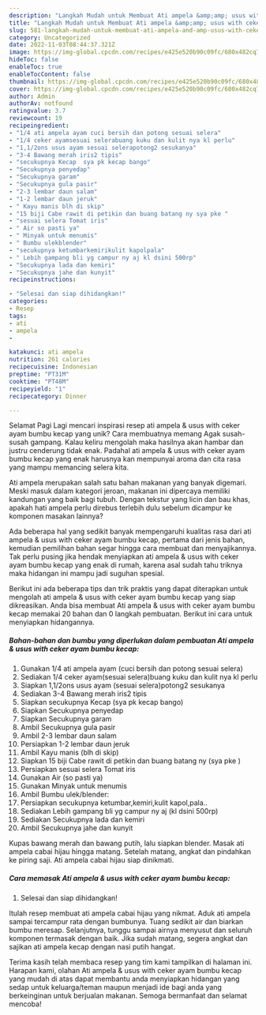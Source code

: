 ```yaml
---
description: "Langkah Mudah untuk Membuat Ati ampela &amp;amp; usus with ceker ayam bumbu kecap yang Lezat Sekali, Enak"
title: "Langkah Mudah untuk Membuat Ati ampela &amp;amp; usus with ceker ayam bumbu kecap yang Lezat Sekali, Enak"
slug: 581-langkah-mudah-untuk-membuat-ati-ampela-and-amp-usus-with-ceker-ayam-bumbu-kecap-yang-lezat-sekali-enak
category: Uncategorized
date: 2022-11-03T08:44:37.321Z
image: https://img-global.cpcdn.com/recipes/e425e520b90c09fc/680x482cq70/ati-ampela-usus-with-ceker-ayam-bumbu-kecap-foto-resep-utama.jpg
hideToc: false
enableToc: true
enableTocContent: false
thumbnail: https://img-global.cpcdn.com/recipes/e425e520b90c09fc/680x482cq70/ati-ampela-usus-with-ceker-ayam-bumbu-kecap-foto-resep-utama.jpg
cover: https://img-global.cpcdn.com/recipes/e425e520b90c09fc/680x482cq70/ati-ampela-usus-with-ceker-ayam-bumbu-kecap-foto-resep-utama.jpg
author: Admin
authorAv: notfound
ratingvalue: 3.7
reviewcount: 19
recipeingredient:
- "1/4 ati ampela ayam cuci bersih dan potong sesuai selera"
- "1/4 ceker ayamsesuai selerabuang kuku dan kulit nya kl perlu"
- "1,1/2ons usus ayam sesuai selerapotong2 sesukanya"
- "3-4 Bawang merah iris2 tipis"
- "secukupnya Kecap  sya pk kecap bango"
- "Secukupnya penyedap"
- "Secukupnya garam"
- "Secukupnya gula pasir"
- "2-3 lembar daun salam"
- "1-2 lembar daun jeruk"
- " Kayu manis blh di skip"
- "15 biji Cabe rawit di petikin dan buang batang ny sya pke "
- "sesuai selera Tomat iris"
- " Air so pasti ya"
- " Minyak untuk menumis"
- " Bumbu ulekblender"
- "secukupnya ketumbarkemirikulit kapolpala"
- " Lebih gampang bli yg campur ny aj kl dsini 500rp"
- "Secukupnya lada dan kemiri"
- "Secukupnya jahe dan kunyit"
recipeinstructions:

- "Selesai dan siap dihidangkan!"
categories:
- Resep
tags:
- ati
- ampela
- 

katakunci: ati ampela  
nutrition: 261 calories
recipecuisine: Indonesian
preptime: "PT31M"
cooktime: "PT48M"
recipeyield: "1"
recipecategory: Dinner

---
```



Selamat Pagi Lagi mencari inspirasi resep ati ampela &amp; usus with ceker ayam bumbu kecap yang unik? Cara membuatnya memang Agak susah-susah gampang. Kalau keliru mengolah maka hasilnya akan hambar dan justru cenderung tidak enak. Padahal ati ampela &amp; usus with ceker ayam bumbu kecap yang enak harusnya kan mempunyai aroma dan cita rasa yang mampu memancing selera kita.


Ati ampela merupakan salah satu bahan makanan yang banyak digemari. Meski masuk dalam kategori jeroan, makanan ini dipercaya memiliki kandungan yang baik bagi tubuh. Dengan tekstur yang licin dan bau khas, apakah hati ampela perlu direbus terlebih dulu sebelum dicampur ke komponen masakan lainnya?

Ada beberapa hal yang sedikit banyak mempengaruhi kualitas rasa dari ati ampela &amp; usus with ceker ayam bumbu kecap, pertama dari jenis bahan, kemudian pemilihan bahan segar hingga cara membuat dan menyajikannya. Tak perlu pusing jika hendak menyiapkan ati ampela &amp; usus with ceker ayam bumbu kecap yang enak di rumah, karena asal sudah tahu triknya maka hidangan ini mampu jadi suguhan spesial.


Berikut ini ada beberapa tips dan trik praktis yang dapat diterapkan untuk mengolah ati ampela &amp; usus with ceker ayam bumbu kecap yang siap dikreasikan. Anda bisa membuat Ati ampela &amp; usus with ceker ayam bumbu kecap memakai 20 bahan dan 0 langkah pembuatan. Berikut ini cara untuk menyiapkan hidangannya.

<!--inarticleads1-->

##### Bahan-bahan dan bumbu yang diperlukan dalam pembuatan Ati ampela &amp; usus with ceker ayam bumbu kecap:

1. Gunakan 1/4 ati ampela ayam (cuci bersih dan potong sesuai selera)
1. Sediakan 1/4 ceker ayam(sesuai selera)buang kuku dan kulit nya kl perlu
1. Siapkan 1,1/2ons usus ayam (sesuai selera)potong2 sesukanya
1. Sediakan 3-4 Bawang merah iris2 tipis
1. Siapkan secukupnya Kecap  (sya pk kecap bango)
1. Siapkan Secukupnya penyedap
1. Siapkan Secukupnya garam
1. Ambil Secukupnya gula pasir
1. Ambil 2-3 lembar daun salam
1. Persiapkan 1-2 lembar daun jeruk
1. Ambil  Kayu manis (blh di skip)
1. Siapkan 15 biji Cabe rawit di petikin dan buang batang ny (sya pke )
1. Persiapkan sesuai selera Tomat iris
1. Gunakan  Air (so pasti ya)
1. Gunakan  Minyak untuk menumis
1. Ambil  Bumbu ulek/blender:
1. Persiapkan secukupnya ketumbar,kemiri,kulit kapol,pala..
1. Sediakan  Lebih gampang bli yg campur ny aj (kl dsini 500rp)
1. Sediakan Secukupnya lada dan kemiri
1. Ambil Secukupnya jahe dan kunyit


Kupas bawang merah dan bawang putih, lalu siapkan blender. Masak ati ampela cabai hijau hingga matang. Setelah matang, angkat dan pindahkan ke piring saji. Ati ampela cabai hijau siap dinikmati. 

<!--inarticleads2-->

##### Cara memasak Ati ampela &amp; usus with ceker ayam bumbu kecap:


1. Selesai dan siap dihidangkan!

Itulah resep membuat ati ampela cabai hijau yang nikmat. Aduk ati ampela sampai tercampur rata dengan bumbunya. Tuang sedikit air dan biarkan bumbu meresap. Selanjutnya, tunggu sampai airnya menyusut dan seluruh komponen termasak dengan baik. Jika sudah matang, segera angkat dan sajikan ati ampela kecap dengan nasi putih hangat. 

Terima kasih telah membaca resep yang tim kami tampilkan di halaman ini. Harapan kami, olahan Ati ampela &amp; usus with ceker ayam bumbu kecap yang mudah di atas dapat membantu anda menyiapkan hidangan yang sedap untuk keluarga/teman maupun menjadi ide bagi anda yang berkeinginan untuk berjualan makanan. Semoga bermanfaat dan selamat mencoba!
